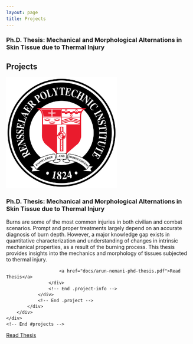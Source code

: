 ```yaml
---
layout: page
title: Projects
---
```


### Ph.D. Thesis: Mechanical and Morphological Alternations in Skin Tissue due to Thermal Injury

<div id="projects" class="background-alt">
        <h2 class="heading">Projects</h2>
        <div class="container">
            <div class="row">
                <div class="project shadow-large">
                    <div class="project-image">
                        <img src="/img/rpi.png" height="300px"/>
                    </div>
                    <!-- End .project-image -->
                    <div class="project-info">
                        <h3>Ph.D. Thesis: Mechanical and Morphological Alternations in Skin Tissue due to Thermal Injury</h3>
                        <p>
                            Burns are some of the most common injuries in both civilian and combat scenarios. Prompt
and proper treatments largely depend on an accurate diagnosis of burn depth.  However, a major
knowledge gap exists in quantitative characterization and understanding of changes in intrinsic
mechanical properties, as a result of the burning process. This thesis provides insights into the mechanics and morphology of tissues subjected to thermal injury.
                        </p>

                        <a href="docs/arun-nemani-phd-thesis.pdf">Read Thesis</a>
                    </div>
                    <!-- End .project-info -->
                </div>
                <!-- End .project -->
            </div>
        </div>
    </div>
    <!-- End #projects -->

[Read Thesis][1]

[1]: https://search.proquest.com/openview/304c0baeaddb08a9211eab7810d0eb2d/1?pq-origsite=gscholar&cbl=18750&diss=y



